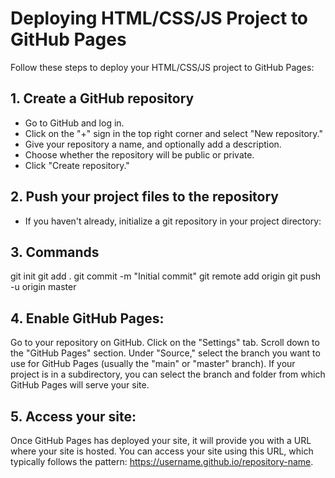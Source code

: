 # Deploying HTML/CSS/JS Project to GitHub Pages

Follow these steps to deploy your HTML/CSS/JS project to GitHub Pages:

## 1. Create a GitHub repository

- Go to GitHub and log in.
- Click on the "+" sign in the top right corner and select "New repository."
- Give your repository a name, and optionally add a description.
- Choose whether the repository will be public or private.
- Click "Create repository."

## 2. Push your project files to the repository

- If you haven't already, initialize a git repository in your project directory:

## 3. Commands

git init
git add .
git commit -m "Initial commit"
git remote add origin <repository-url>
git push -u origin master

## 4. Enable GitHub Pages:

Go to your repository on GitHub.
Click on the "Settings" tab.
Scroll down to the "GitHub Pages" section.
Under "Source," select the branch you want to use for GitHub Pages (usually the "main" or "master" branch).
If your project is in a subdirectory, you can select the branch and folder from which GitHub Pages will serve your site.

## 5. Access your site:

Once GitHub Pages has deployed your site, it will provide you with a URL where your site is hosted.
You can access your site using this URL, which typically follows the pattern: https://username.github.io/repository-name.

